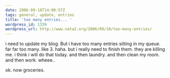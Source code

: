 ```yaml
---
date: 2006-09-10T14:00:57Z
tags: general, update, entries
title: 'too many entries... '
wordpress_id: 1339
wordpress_url: http://www.nata2.org/2006/09/10/too-many-entries/
---
```


i need to update my blog. But i have too many entries sitting in my queue. far far too many. like 3. haha. but i really need to finish them. they are killing me. i think i will do that today. and then laundry. and then clean my room. and then work. wheee..

ok. now groceries.

